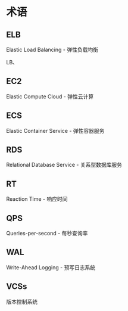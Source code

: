 # 术语

## ELB
Elastic Load Balancing - 弹性负载均衡

LB、

## EC2
Elastic Compute Cloud - 弹性云计算

## ECS
Elastic Container Service - 弹性容器服务

## RDS
Relational Database Service - 关系型数据库服务

## RT
Reaction Time - 响应时间

## QPS
Queries-per-second - 每秒查询率

## WAL
Write-Ahead Logging - 预写日志系统

## VCSs
版本控制系统
